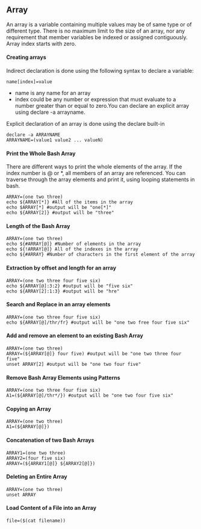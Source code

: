 ## Array

An array is a variable containing multiple values may be of same type or of different type. There is no maximum limit to the size of an array, nor any requirement that member variables be indexed or assigned contiguously. Array index starts with zero.

#### Creating arrays

Indirect declaration is done using the following syntax to declare a variable:
```
name[index]=value
```
- name is any name for an array
- index could be any number or expression that must evaluate to a number greater than or equal to zero.You can declare an explicit array using declare -a arrayname.

Explicit declaration of an array is done using the declare built-in
```
declare -a ARRAYNAME 
ARRAYNAME=(value1 value2 ... valueN) 
```
#### Print the Whole Bash Array

There are different ways to print the whole elements of the array. If the index number is @ or *, all members of an array are referenced. You can traverse through the array elements and print it, using looping statements in bash.

```
ARRAY=(one two three)
echo ${ARRAY[*]} #All of the items in the array
echo $ARRAY[*] #output will be "one[*]"
echo ${ARRAY[2]} #output will be "three"
```
#### Length of the Bash Array
```
ARRAY=(one two three)
echo ${#ARRAY[@]} #Number of elements in the array
echo ${!ARRAY[@]} All of the indexes in the array
echo ${#ARRAY} #Number of characters in the first element of the array
```

#### Extraction by offset and length for an array
```
ARRAY=(one two three four five six)
echo ${ARRAY[@]:3:2} #output will be "five six"
echo ${ARRAY[2]:1:3} #output will be "hre"
```

#### Search and Replace in an array elements
```
ARRAY=(one two three four five six)
echo ${ARRAY[@]/thr/fr} #output will be "one two free four five six"
```

#### Add and remove an element to an existing Bash Array
```
ARRAY=(one two three)
ARRAY=(${ARRAY[@]} four five) #output will be "one two three four five"
unset ARRAY[2] #output will be "one two four five"
```

#### Remove Bash Array Elements using Patterns
```
ARRAY=(one two three four five six)
A1=(${ARRAY[@]/thr*/}) #output will be "one two four five six"
```

#### Copying an Array
```
ARRAY=(one two three)
A1=(${ARRAY[@]})
```

#### Concatenation of two Bash Arrays
```
ARRAY1=(one two three)
ARRAY2=(four five six)
ARRAY=(${ARRAY1[@]} ${ARRAY2[@]})
```

#### Deleting an Entire Array
```
ARRAY=(one two three)
unset ARRAY
```

#### Load Content of a File into an Array
```
file=($(cat filename))
```
